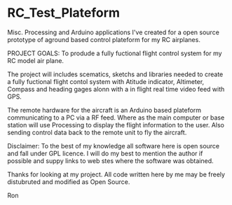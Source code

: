 RC_Test_Plateform
=================

  Misc. Processing and Arduino applications I've created for a open source prototype of aground based control
plateform for my RC airplanes.

PROJECT GOALS: To produde a fully fuctional flight control system for my RC model air plane.

  The project will includes scematics, sketchs and libraries needed to create a fully fuctional flight contol system
with Atitude indicator, Altimeter, Compass and heading gages alonn with a in flight real time video feed with GPS.

  The remote hardware for the aircraft is an Arduino based plateform communicating to a PC via a RF feed. Where as
the main computer or base station will use Processing to display the flight information to the user. Also sending
control data back to the remote unit to fly the aircraft.

  Disclaimer: To the best of my knowledge all software here is open source and fall under GPL licence. I will do my
best to mention the author if possible and suppy links to web stes where the software was obtained.

Thanks for looking at my project. All code written here by me may be freely distubruted and modified as Open Source.

Ron
